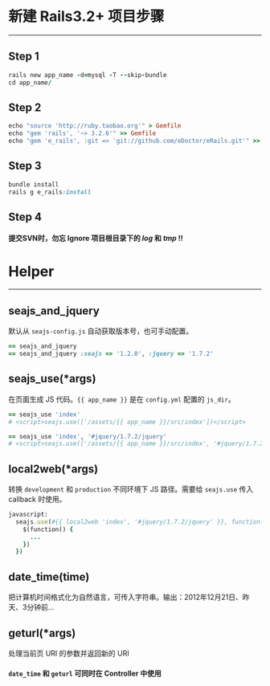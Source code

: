# 新建 Rails3.2+ 项目步骤
***

## Step 1

```ruby
rails new app_name -d=mysql -T --skip-bundle
cd app_name/
```

## Step 2

```ruby
echo "source 'http://ruby.taobao.org'" > Gemfile
echo "gem 'rails', '~> 3.2.6'" >> Gemfile
echo "gem 'e_rails', :git => 'git://github.com/eDoctor/eRails.git'" >> Gemfile
```

## Step 3

```ruby
bundle install
rails g e_rails:install
```

## Step 4

#### 提交SVN时，勿忘 Ignore 项目根目录下的 *log* 和 *tmp* !!



# Helper
***

## seajs_and_jquery

默认从 `seajs-config.js` 自动获取版本号，也可手动配置。

```ruby
== seajs_and_jquery
== seajs_and_jquery :seajs => '1.2.0', :jquery => '1.7.2'
```

## seajs_use(*args)

在页面生成 JS 代码。`{{ app_name }}` 是在 `config.yml` 配置的 `js_dir`。

```ruby
== seajs_use 'index'
# <script>seajs.use(['/assets/{{ app_name }}/src/index'])</script>

== seajs_use 'index', '#jquery/1.7.2/jquery'
# <script>seajs.use(['/assets/{{ app_name }}/src/index', '#jquery/1.7.2/jquery'])</script>
```

## local2web(*args)

转换 `development` 和 `production` 不同环境下 JS 路径。需要给 `seajs.use` 传入 callback 时使用。

```ruby
javascript:
  seajs.use(#{{ local2web 'index', '#jquery/1.7.2/jquery' }}, function(i, $) {
    $(function() {
      ...
    })
  })
```

## date_time(time)

把计算机时间格式化为自然语言，可传入字符串。输出：2012年12月21日、昨天、3分钟前...

## geturl(*args)

处理当前页 URI 的参数并返回新的 URI

#### `date_time` 和 `geturl` 可同时在 Controller 中使用
